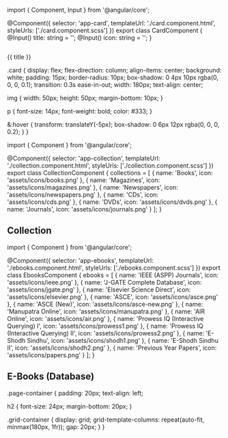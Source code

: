 import { Component, Input } from '@angular/core';

@Component({
  selector: 'app-card',
  templateUrl: './card.component.html',
  styleUrls: ['./card.component.scss']
})
export class CardComponent {
  @Input() title: string = '';
  @Input() icon: string = '';
}



<div class="card">
  <img [src]="icon" [alt]="title">
  <p>{{ title }}</p>
</div>



.card {
  display: flex;
  flex-direction: column;
  align-items: center;
  background: white;
  padding: 15px;
  border-radius: 10px;
  box-shadow: 0 4px 10px rgba(0, 0, 0, 0.1);
  transition: 0.3s ease-in-out;
  width: 180px;
  text-align: center;

  img {
    width: 50px;
    height: 50px;
    margin-bottom: 10px;
  }

  p {
    font-size: 14px;
    font-weight: bold;
    color: #333;
  }

  &:hover {
    transform: translateY(-5px);
    box-shadow: 0 6px 12px rgba(0, 0, 0, 0.2);
  }
}






import { Component } from '@angular/core';

@Component({
  selector: 'app-collection',
  templateUrl: './collection.component.html',
  styleUrls: ['./collection.component.scss']
})
export class CollectionComponent {
  collections = [
    { name: 'Books', icon: 'assets/icons/books.png' },
    { name: 'Magazines', icon: 'assets/icons/magazines.png' },
    { name: 'Newspapers', icon: 'assets/icons/newspapers.png' },
    { name: 'CDs', icon: 'assets/icons/cds.png' },
    { name: 'DVDs', icon: 'assets/icons/dvds.png' },
    { name: 'Journals', icon: 'assets/icons/journals.png' }
  ];
}






<div class="page-container">
  <h2>Collection</h2>
  <div class="grid-container">
    <app-card *ngFor="let item of collections" [title]="item.name" [icon]="item.icon"></app-card>
  </div>
</div>





import { Component } from '@angular/core';

@Component({
  selector: 'app-ebooks',
  templateUrl: './ebooks.component.html',
  styleUrls: ['./ebooks.component.scss']
})
export class EbooksComponent {
  ebooks = [
    { name: 'IEEE (ASPP) Journals', icon: 'assets/icons/ieee.png' },
    { name: 'J-GATE Complete Database', icon: 'assets/icons/jgate.png' },
    { name: 'Elsevier Science Direct', icon: 'assets/icons/elsevier.png' },
    { name: 'ASCE', icon: 'assets/icons/asce.png' },
    { name: 'ASCE (New)', icon: 'assets/icons/asce-new.png' },
    { name: 'Manupatra Online', icon: 'assets/icons/manupatra.png' },
    { name: 'AIR Online', icon: 'assets/icons/air.png' },
    { name: 'Prowess IQ (Interactive Querying) I', icon: 'assets/icons/prowess1.png' },
    { name: 'Prowess IQ (Interactive Querying) II', icon: 'assets/icons/prowess2.png' },
    { name: 'E-Shodh Sindhu', icon: 'assets/icons/shodh1.png' },
    { name: 'E-Shodh Sindhu II', icon: 'assets/icons/shodh2.png' },
    { name: 'Previous Year Papers', icon: 'assets/icons/papers.png' }
  ];
}







<div class="page-container">
  <h2>E-Books (Database)</h2>
  <div class="grid-container">
    <app-card *ngFor="let item of ebooks" [title]="item.name" [icon]="item.icon"></app-card>
  </div>
</div>








.page-container {
  padding: 20px;
  text-align: left;

  h2 {
    font-size: 24px;
    margin-bottom: 20px;
  }

  .grid-container {
    display: grid;
    grid-template-columns: repeat(auto-fit, minmax(180px, 1fr));
    gap: 20px;
  }
}
